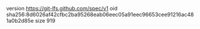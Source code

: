 version https://git-lfs.github.com/spec/v1
oid sha256:8d6026af42cfbc2ba95268eab06eec05a91eec96653cee91216ac481a0b2d85e
size 919
